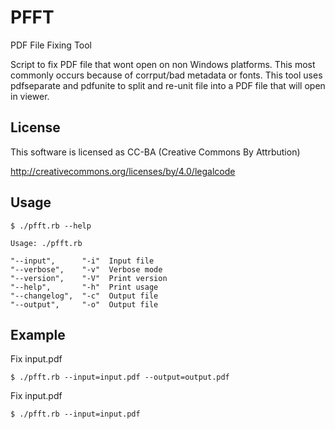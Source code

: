
PFFT
====

PDF File Fixing Tool

Script to fix PDF file that wont open on non Windows platforms.
This most commonly occurs because of corrput/bad metadata or fonts.
This tool uses pdfseparate and pdfunite to split and re-unit file
into a PDF file that will open in viewer.

License
-------

This software is licensed as CC-BA (Creative Commons By Attrbution)

http://creativecommons.org/licenses/by/4.0/legalcode

Usage
-----

```
$ ./pfft.rb --help

Usage: ./pfft.rb

"--input",      "-i"  Input file
"--verbose",    "-v"  Verbose mode
"--version",    "-V"  Print version
"--help",       "-h"  Print usage
"--changelog",  "-c"  Output file
"--output",     "-o"  Output file
```

Example
-------

Fix input.pdf

```
$ ./pfft.rb --input=input.pdf --output=output.pdf
```

Fix input.pdf

```
$ ./pfft.rb --input=input.pdf
```